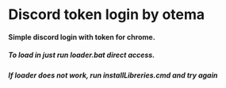 # Discord token login by otema 
#### Simple discord login with token for chrome.
##### To load in just run loader.bat direct access.
##### If loader does not work, run installLibreries.cmd and try again
